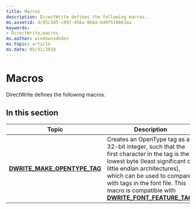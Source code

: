 ```yaml
---
title: Macros
description: DirectWrite defines the following macros.
ms.assetid: 4c95c345-c097-456a-860a-b49f510863aa
keywords:
- DirectWrite,macros
ms.author: windowssdkdev
ms.topic: article
ms.date: 05/31/2018
---
```


# Macros

DirectWrite defines the following macros.

## In this section



| Topic                                                                      | Description                                                                                                                                                                                                                                                                                                                   |
|----------------------------------------------------------------------------|-------------------------------------------------------------------------------------------------------------------------------------------------------------------------------------------------------------------------------------------------------------------------------------------------------------------------------|
| [**DWRITE\_MAKE\_OPENTYPE\_TAG**](/windows/desktop/api/dwrite/nf-dwrite-dwrite_make_opentype_tag)<br/> | Creates an OpenType tag as a 32-bit integer, such that the first character in the tag is the lowest byte (least significant on little endian architectures), which can be used to compare with tags in the font file. This macro is compatible with [**DWRITE\_FONT\_FEATURE\_TAG**](/windows/desktop/api/dwrite/ne-dwrite-dwrite_font_feature_tag).<br/> |



 

 

 





